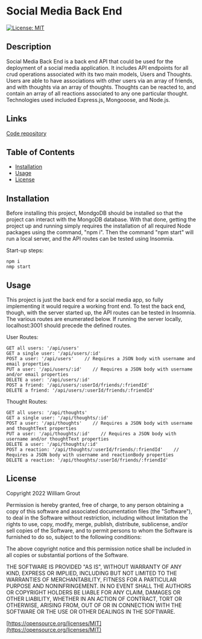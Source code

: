 # Social Media Back End

[![License: MIT](https://img.shields.io/badge/License-MIT-yellow.svg)](https://opensource.org/licenses/MIT)

## Description

Social Media Back End is a back end API that could be used for the deployment of a social media application. It includes API endpoints for all crud operations associated with its two main models, Users and Thoughts. Users are able to have associations with other users via an array of friends, and with thoughts via an array of thoughts. Thoughts can be reacted to, and contain an array of all reactions associated to any one particular thought. Technologies used included Express.js, Mongooose, and Node.js.

## Links

[Code repository](https://github.com/wgrout87/social-media-back-end)

## Table of Contents

- [Installation](#installation)
- [Usage](#usage)
- [License](#license)

## Installation

Before installing this project, MondgoDB should be installed so that the project can interact with the MongoDB database. With that done, getting the project up and running simply requires the installation of all required Node packages using the command, "npm i". Then the command "npm start" will run a local server, and the API routes can be tested using Insomnia.

Start-up steps:

```
npm i
nmp start
```

## Usage

This project is just the back end for a social media app, so fully implementing it would require a working front end. To test the back end, though, with the server started up, the API routes can be tested in Insomnia. The various routes are enumerated below. If running the server locally, localhost:3001 should precede the defined routes.

User Routes:

```
GET all users: '/api/users'
GET a single user: '/api/users/:id'
POST a user: '/api/users'    // Requires a JSON body with username and email properties
PUT a user: '/api/users/:id'    // Requires a JSON body with username and/or email properties
DELETE a user: '/api/users/:id'
POST a friend: '/api/users/:userId/friends/:friendId'
DELETE a friend: '/api/users/:userId/friends/:friendId'
```

Thought Routes:

```
GET all users: '/api/thoughts'
GET a single user: '/api/thoughts/:id'
POST a user: '/api/thoughts'    // Requires a JSON body with username and thoughtText properties
PUT a user: '/api/thoughts/:id'    // Requires a JSON body with username and/or thoughtText properties
DELETE a user: '/api/thoughts/:id'
POST a reaction: '/api/thoughts/:userId/friends/:friendId'    // Requires a JSON body with username and reactionBody properties
DELETE a reaction: '/api/thoughts/:userId/friends/:friendId'
```

## License

Copyright 2022 William Grout

Permission is hereby granted, free of charge, to any person obtaining a copy of this software and associated documentation files (the "Software"), to deal in the Software without restriction, including without limitation the rights to use, copy, modify, merge, publish, distribute, sublicense, and/or sell copies of the Software, and to permit persons to whom the Software is furnished to do so, subject to the following conditions:

The above copyright notice and this permission notice shall be included in all copies or substantial portions of the Software.

THE SOFTWARE IS PROVIDED "AS IS", WITHOUT WARRANTY OF ANY KIND, EXPRESS OR IMPLIED, INCLUDING BUT NOT LIMITED TO THE WARRANTIES OF MERCHANTABILITY, FITNESS FOR A PARTICULAR PURPOSE AND NONINFRINGEMENT. IN NO EVENT SHALL THE AUTHORS OR COPYRIGHT HOLDERS BE LIABLE FOR ANY CLAIM, DAMAGES OR OTHER LIABILITY, WHETHER IN AN ACTION OF CONTRACT, TORT OR OTHERWISE, ARISING FROM, OUT OF OR IN CONNECTION WITH THE SOFTWARE OR THE USE OR OTHER DEALINGS IN THE SOFTWARE.

[https://opensource.org/licenses/MIT](https://opensource.org/licenses/MIT)
